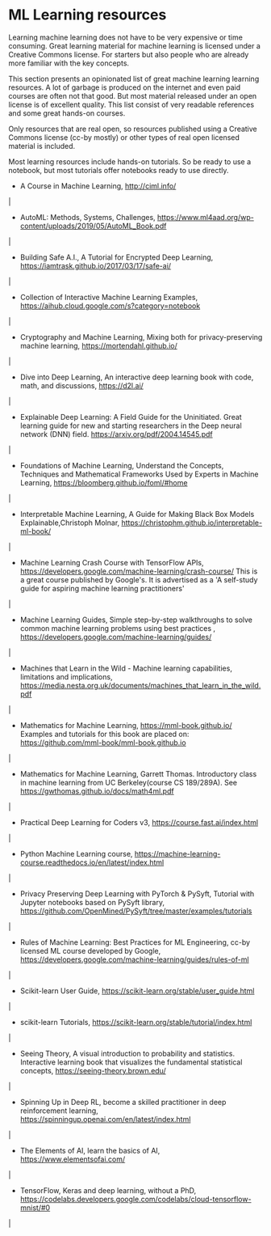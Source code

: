 ML Learning resources
=====================

Learning machine learning does not have to be very expensive or time
consuming. Great learning material for machine learning is licensed
under a Creative Commons license. For starters but also people who are
already more familiar with the key concepts.

This section presents an opinionated list of great machine learning
learning resources. A lot of garbage is produced on the internet and
even paid courses are often not that good. But most material released
under an open license is of excellent quality. This list consist of very
readable references and some great hands-on courses.

Only resources that are real open, so resources published using a
Creative Commons license (cc-by mostly) or other types of real open
licensed material is included.

Most learning resources include hands-on tutorials. So be ready to use a
notebook, but most tutorials offer notebooks ready to use directly.

-   A Course in Machine Learning, <http://ciml.info/>

| 

-   AutoML: Methods, Systems, Challenges,
    <https://www.ml4aad.org/wp-content/uploads/2019/05/AutoML_Book.pdf>

| 

-   Building Safe A.I., A Tutorial for Encrypted Deep Learning,
    <https://iamtrask.github.io/2017/03/17/safe-ai/>

| 

-   Collection of Interactive Machine Learning Examples,
    <https://aihub.cloud.google.com/s?category=notebook>

| 

-   Cryptography and Machine Learning, Mixing both for
    privacy-preserving machine learning, <https://mortendahl.github.io/>

| 

-   Dive into Deep Learning, An interactive deep learning book with
    code, math, and discussions, <https://d2l.ai/>

| 

-   Explainable Deep Learning: A Field Guide for the Uninitiated. Great
    learning guide for new and starting researchers in the Deep neural
    network (DNN) field. <https://arxiv.org/pdf/2004.14545.pdf>

| 

-   Foundations of Machine Learning, Understand the Concepts, Techniques
    and Mathematical Frameworks Used by Experts in Machine Learning,
    <https://bloomberg.github.io/foml/#home>

| 

-   Interpretable Machine Learning, A Guide for Making Black Box Models
    Explainable,Christoph Molnar,
    <https://christophm.github.io/interpretable-ml-book/>

| 

-   Machine Learning Crash Course with TensorFlow APIs,
    <https://developers.google.com/machine-learning/crash-course/> This
    is a great course published by Google\'s. It is advertised as a \'A
    self-study guide for aspiring machine learning practitioners\'

| 

-   Machine Learning Guides, Simple step-by-step walkthroughs to solve
    common machine learning problems using best practices ,
    <https://developers.google.com/machine-learning/guides/>

| 

-   Machines that Learn in the Wild - Machine learning capabilities,
    limitations and implications,
    <https://media.nesta.org.uk/documents/machines_that_learn_in_the_wild.pdf>

| 

-   Mathematics for Machine Learning, <https://mml-book.github.io/>
    Examples and tutorials for this book are placed on:
    <https://github.com/mml-book/mml-book.github.io>

| 

-   Mathematics for Machine Learning, Garrett Thomas. Introductory class
    in machine learning from UC Berkeley(course CS 189/289A). See
    <https://gwthomas.github.io/docs/math4ml.pdf>

| 

-   Practical Deep Learning for Coders v3,
    <https://course.fast.ai/index.html>

| 

-   Python Machine Learning course,
    <https://machine-learning-course.readthedocs.io/en/latest/index.html>

| 

-   Privacy Preserving Deep Learning with PyTorch & PySyft, Tutorial
    with Jupyter notebooks based on PySyft library,
    <https://github.com/OpenMined/PySyft/tree/master/examples/tutorials>

| 

-   Rules of Machine Learning: Best Practices for ML Engineering, cc-by
    licensed ML course developed by Google,
    <https://developers.google.com/machine-learning/guides/rules-of-ml>

| 

-   Scikit-learn User Guide,
    <https://scikit-learn.org/stable/user_guide.html>

| 

-   scikit-learn Tutorials,
    <https://scikit-learn.org/stable/tutorial/index.html>

| 

-   Seeing Theory, A visual introduction to probability and statistics.
    Interactive learning book that visualizes the fundamental
    statistical concepts, <https://seeing-theory.brown.edu/>

| 

-   Spinning Up in Deep RL, become a skilled practitioner in deep
    reinforcement learning,
    <https://spinningup.openai.com/en/latest/index.html>

| 

-   The Elements of AI, learn the basics of AI,
    <https://www.elementsofai.com/>

| 

-   TensorFlow, Keras and deep learning, without a PhD,
    <https://codelabs.developers.google.com/codelabs/cloud-tensorflow-mnist/#0>

| 

